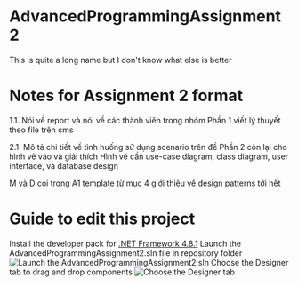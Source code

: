 # AdvancedProgrammingAssignment2
This is quite a long name but I don't know what else is better

# Notes for Assignment 2 format

1.1. Nói về report và nói về các thành viên trong nhóm
Phần 1 viết lý thuyết theo file trên cms 

2.1. Mô tả chi tiết về tình huống sử dụng scenario trên đề
Phần 2 còn lại cho hình vẽ vào và giải thích
Hình vẽ cần use-case diagram, class diagram, user interface, và database design

M và D coi trong A1 template từ mục 4 giới thiệu về design patterns tới hết 

# Guide to edit this project

Install the developer pack for [.NET Framework 4.8.1](https://dotnet.microsoft.com/en-us/download/dotnet-framework/thank-you/net481-developer-pack-offline-installer)
Launch the AdvancedProgrammingAssignment2.sln file in repository folder
![Launch the AdvancedProgrammingAssignment2.sln](https://user-images.githubusercontent.com/111042904/207403818-579fc438-bd49-49fa-bb53-7936544e0396.png)
Choose the Designer tab to drag and drop components 
![Choose the Designer tab](https://user-images.githubusercontent.com/111042904/207404406-a980e767-f555-45bf-a82d-a951393bf047.png)
